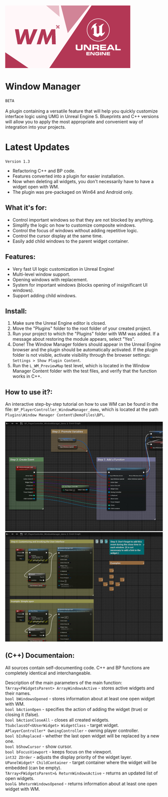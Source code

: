 ![Window Manager](./_Misc/Preview.png)

# Window Manager
`BETA`<br><br>
A plugin containing a versatile feature that will help you quickly customize interface logic using UMG in Unreal Engine 5. 
Blueprints and C++ versions will allow you to apply the most appropriate and convenient way of integration into your projects.

# Latest Updates
`Version 1.3`
- Refactoring C++ and BP code.
- Features converted into a plugin for easier installation.
- Now when deleting all widgets, you don't necessarily have to have a widget open with WM.
- The plugin was pre-packaged on Win64 and Android only.

## What it's for:
- Control important windows so that they are not blocked by anything.
- Simplify the logic on how to customize composite windows.
- Control the focus of windows without adding repetitive logic.
- Control the cursor display at the same time.
- Easily add child windows to the parent widget container.

## Features:
- Very fast UI logic customization in Unreal Engine!
- Multi-level window support.
- Opening windows with replacement.
- System for important windows (blocks opening of insignificant UI windows).
- Support adding child windows.

## Install:
1. Make sure the Unreal Engine editor is closed.
2. Move the "Plugins" folder to the root folder of your created project.
3. Run your project to which the "Plugins" folder with WM was added. If a message about restoring the module appears, select "Yes".
4. Done! The Window Manager folders should appear in the Unreal Engine browser and the plugin should be automatically activated. If the plugin folder is not visible, activate visibility through the browser settings: `Settings > Show Plugin Content`.
5. Run the `L_WM_PreviewMap` test level, which is located in the Window Manager Content folder with the test files, and verify that the function works in C++.

## How to use it?: 
An interactive step-by-step tutorial on how to use WM can be found in the file: `BP_PlayerController_WindowManager_demo`, which is located at the path `Plugins\Window Manager Content\DemoFiles\BP\`.

![Window Manager](./_Misc/Tutorial/Tutorial_1.jpg)
![Window Manager](./_Misc/Tutorial/Tutorial_2.jpg)

## (C++) Documentaion:
All sources contain self-documenting code. C++ and BP functions are completely identical and interchangeable.

Description of the main parameters of the main function:<br>
`TArray<FWidgetsParent> ArrayWindowsActive` - stores active widgets and their names.<br>
`bool bWindowsOpened` - stores information about at least one open widget with WM.<br>
`bool bActionOpen` - specifies the action of adding the widget (true) or closing it (false).<br>
`bool bActionCloseAll` - closes all created widgets.<br>
`TSubclassOf<UUserWidget> WidgetClass` - target widget.<br>
`APlayerController* OwningController` - owning player controller.<br>
`bool bIsReplaced` - whether the last open widget will be replaced by a new one.<br>
`bool bShowCursor` - show cursor.<br>
`bool bFocusViewport` - keeps focus on the viewport.<br>
`int32 ZOrder` - adjusts the display priority of the widget layer.<br>
`UPanelWidget* ChildContainer` - target container where the widget will be embedded (can be empty).<br>
`TArray<FWidgetsParent>& ReturnWindowsActive` - returns an updated list of open widgets.<br>
`bool& bReturnWindowsOpened` - returns information about at least one open widget with WM.<br>
